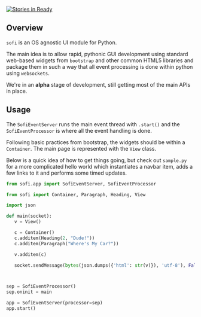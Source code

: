 [![Stories in Ready](https://badge.waffle.io/tryexceptpass/sofi.png?label=ready&title=Ready)](https://waffle.io/tryexceptpass/sofi)
## Overview
`sofi` is an OS agnostic UI module for Python.

The main idea is to allow rapid, pythonic GUI development using standard web-based widgets from `bootstrap` and
other common HTML5 libraries and package them in such a way that all event processing is done within python using
`websockets`.

We're in an **alpha** stage of development, still getting most of the main APIs in place.

## Usage
The `SofiEventServer` runs the main event thread with `.start()` and the `SofiEventProcessor` is where all the event
handling is done.

Following basic practices from bootstrap, the widgets should be within a `Container`. The main page is represented with
the `View` class.

Below is a quick idea of how to get things going, but check out `sample.py` for a more complicated hello world which instantiates a navbar item, adds a few links to it and performs some timed updates.

```python
from sofi.app import SofiEventServer, SofiEventProcessor

from sofi import Container, Paragraph, Heading, View

import json

def main(socket):
   v = View()

   c = Container()
   c.additem(Heading(2, "Dude!"))
   c.additem(Paragraph("Where's My Car?"))

   v.additem(c)

   socket.sendMessage(bytes(json.dumps({'html': str(v)}), 'utf-8'), False)



sep = SofiEventProcessor()
sep.oninit = main

app = SofiEventServer(processor=sep)
app.start()
```
